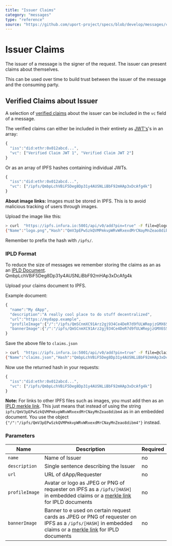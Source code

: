 ```yaml
---
title: "Issuer Claims"
category: "messages"
type: "reference"
source: "https://github.com/uport-project/specs/blob/develop/messages/claims.md"
---
```


# Issuer Claims

The issuer of a message is the signer of the request. The issuer can present claims about themselves. 

This can be used over time to build trust between the issuer of the message and the consuming party.

## Verified Claims about Issuer

A selection of [verified claims](/messages/verification.md) about the issuer can be included in the `vc` field of a message. 

The verified claims can either be included in their entirety as [JWT's](https://tools.ietf.org/html/rfc7519)'s in an array:

```js
{
  "iss":"did:ethr:0x012abcd...",
  "vc": ["Verified Claim JWT 1", "Verified Claim JWT 2"]
}
```

Or as an array of IPFS hashes containing individual JWTs.

```js
{
  "iss":"did:ethr:0x012abcd...",
  "vc": ["/ipfs/QmbpLchVBiF5Deg8Dp31y4AUSNLiBbF92mHAp3xDcAfg4k"]
}
```


**About image links:** Images must be stored in IPFS. This is to avoid malicious tracking of users through images.

Upload the image like this:

```bash
> curl  "https://ipfs.infura.io:5001/api/v0/add?pin=true" -F file=@logo.png
{"Name":"logo.png","Hash":"QmV3pEPwSzkQVMPmkvpWRvWRxexdMrCNayMnZeao8dibm4","Size":"5779"}
```

Remember to prefix the hash with `/ipfs/`.

### IPLD Format

To reduce the size of messages we remember storing the claims as an as an [IPLD Document](https://github.com/ipld/specs/blob/master/IPLD.md).
QmbpLchVBiF5Deg8Dp31y4AUSNLiBbF92mHAp3xDcAfg4k

Upload your claims document to IPFS.

Example document:

```js
{
  "name":"My dApp",
  "description":"A really cool place to do stuff decentralized",
  "url":"https://mydapp.example",
  "profileImage":{"/":"/ipfs/QmSCnmXC91Arz2gj934Ce4DeR7d9fULWRepjzGMX6SSazB"},
  "bannerImage":{"/":"/ipfs/QmSCnmXC91Arz2gj934Ce4DeR7d9fULWRepjzGMX6SSazB"},
}
```

Save the above file to `claims.json`

```bash
> curl  "https://ipfs.infura.io:5001/api/v0/add?pin=true" -F file=@claims.json
{"Name":"claims.json","Hash":"QmbpLchVBiF5Deg8Dp31y4AUSNLiBbF92mHAp3xDcAfg4k","Size":"291"}
```

Now use the returned hash in your requests:

```js
{
  "iss":"did:ethr:0x012abcd...",
  "vc": ["/ipfs/QmbpLchVBiF5Deg8Dp31y4AUSNLiBbF92mHAp3xDcAfg4k"]
}
```

**Note:** For links to other IPFS files such as images, you must add then as an [IPLD merkle link](https://github.com/ipld/specs/blob/master/IPLD.md#what-is-a-merkle-link). This just means that instead of using the string `ipfs/QmV3pEPwSzkQVMPmkvpWRvWRxexdMrCNayMnZeao8dibm4` as in an embedded document. You use the object `{"/":"/ipfs/QmV3pEPwSzkQVMPmkvpWRvWRxexdMrCNayMnZeao8dibm4"}` instead.

### Parameters

Name | Description | Required
---- | ----------- | --------
`name`| Name of Issuer | no
`description`| Single sentence describing the Issuer | no
`url` | URL of dApp/Requester | no
`profileImage` | Avatar or logo as JPEG or PNG of requester on IPFS as a `/ipfs/[HASH]` in embedded claims or a [merkle link](https://github.com/ipld/specs/blob/master/IPLD.md#what-is-a-merkle-link) for IPLD documents| no
`bannerImage` | Banner to e used on certain request cards as JPEG or PNG of requester on IPFS as a `/ipfs/[HASH]` in embedded claims or a [merkle link](https://github.com/ipld/specs/blob/master/IPLD.md#what-is-a-merkle-link) for IPLD documents| no

